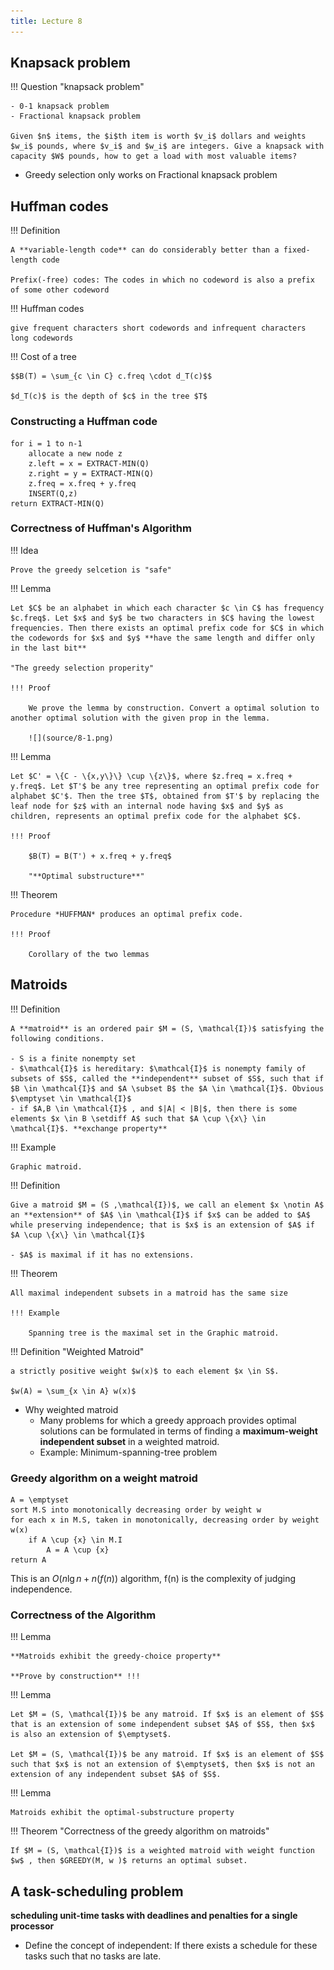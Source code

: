 ```yaml
---
title: Lecture 8
---
```


## Knapsack problem

!!! Question "knapsack problem"

    - 0-1 knapsack problem
    - Fractional knapsack problem

    Given $n$ items, the $i$th item is worth $v_i$ dollars and weights $w_i$ pounds, where $v_i$ and $w_i$ are integers. Give a knapsack with capacity $W$ pounds, how to get a load with most valuable items?

- Greedy selection only works on Fractional knapsack problem

## Huffman codes

!!! Definition

    A **variable-length code** can do considerably better than a fixed-length code

    Prefix(-free) codes: The codes in which no codeword is also a prefix of some other codeword

!!! Huffman codes

    give frequent characters short codewords and infrequent characters long codewords

!!! Cost of a tree

    $$B(T) = \sum_{c \in C} c.freq \cdot d_T(c)$$

    $d_T(c)$ is the depth of $c$ in the tree $T$

### Constructing a Huffman code

```
for i = 1 to n-1
    allocate a new node z
    z.left = x = EXTRACT-MIN(Q)
    z.right = y = EXTRACT-MIN(Q)
    z.freq = x.freq + y.freq
    INSERT(Q,z)
return EXTRACT-MIN(Q)
```

### Correctness of Huffman's Algorithm

!!! Idea

    Prove the greedy selcetion is "safe"

!!! Lemma 

    Let $C$ be an alphabet in which each character $c \in C$ has frequency $c.freq$. Let $x$ and $y$ be two characters in $C$ having the lowest frequencies. Then there exists an optimal prefix code for $C$ in which the codewords for $x$ and $y$ **have the same length and differ only in the last bit**

    "The greedy selection properity"

    !!! Proof

        We prove the lemma by construction. Convert a optimal solution to another optimal solution with the given prop in the lemma.

        ![](source/8-1.png)

!!! Lemma
    
    Let $C' = \{C - \{x,y\}\} \cup \{z\}$, where $z.freq = x.freq + y.freq$. Let $T'$ be any tree representing an optimal prefix code for alphabet $C'$. Then the tree $T$, obtained from $T'$ by replacing the leaf node for $z$ with an internal node having $x$ and $y$ as children, represents an optimal prefix code for the alphabet $C$.

    !!! Proof

        $B(T) = B(T') + x.freq + y.freq$

        "**Optimal substructure**"

!!! Theorem 

    Procedure *HUFFMAN* produces an optimal prefix code.

    !!! Proof

        Corollary of the two lemmas

## Matroids

!!! Definition

    A **matroid** is an ordered pair $M = (S, \mathcal{I})$ satisfying the following conditions.

    - S is a finite nonempty set
    - $\mathcal{I}$ is hereditary: $\mathcal{I}$ is nonempty family of subsets of $S$, called the **independent** subset of $S$, such that if $B \in \mathcal{I}$ and $A \subset B$ the $A \in \mathcal{I}$. Obvious $\emptyset \in \mathcal{I}$
    - if $A,B \in \mathcal{I}$ , and $|A| < |B|$, then there is some elements $x \in B \setdiff A$ such that $A \cup \{x\} \in \mathcal{I}$. **exchange property**

!!! Example

    Graphic matroid.


!!! Definition

    Give a matroid $M = (S ,\mathcal{I})$, we call an element $x \notin A$ an **extension** of $A$ \in \mathcal{I}$ if $x$ can be added to $A$ while preserving independence; that is $x$ is an extension of $A$ if $A \cup \{x\} \in \mathcal{I}$

    - $A$ is maximal if it has no extensions.

!!! Theorem

    All maximal independent subsets in a matroid has the same size

    !!! Example

        Spanning tree is the maximal set in the Graphic matroid.

!!! Definition "Weighted Matroid"

    a strictly positive weight $w(x)$ to each element $x \in S$.

    $w(A) = \sum_{x \in A} w(x)$

- Why weighted matroid
    - Many problems for which a greedy approach provides optimal solutions can be formulated in terms of finding a **maximum-weight independent subset** in a weighted matroid.
    - Example: Minimum-spanning-tree problem

### Greedy algorithm on a weight matroid

```
A = \emptyset
sort M.S into monotonically decreasing order by weight w
for each x in M.S, taken in monotonically, decreasing order by weight w(x)
    if A \cup {x} \in M.I
        A = A \cup {x}
return A
```

This is an $O(n \lg n + n(f(n))$ algorithm, f(n) is the complexity of judging independence.

### Correctness of the Algorithm

!!! Lemma

    **Matroids exhibit the greedy-choice property**

    **Prove by construction** !!!

!!! Lemma

    Let $M = (S, \mathcal{I})$ be any matroid. If $x$ is an element of $S$ that is an extension of some independent subset $A$ of $S$, then $x$ is also an extension of $\emptyset$.

    Let $M = (S, \mathcal{I})$ be any matroid. If $x$ is an element of $S$ such that $x$ is not an extension of $\emptyset$, then $x$ is not an extension of any independent subset $A$ of $S$.

!!! Lemma

    Matroids exhibit the optimal-substructure property

!!! Theorem "Correctness of the greedy algorithm on matroids"

    If $M = (S, \mathcal{I})$ is a weighted matroid with weight function $w$ , then $GREEDY(M, w )$ returns an optimal subset.

## A task-scheduling problem

**scheduling unit-time tasks with deadlines and penalties for a single processor**

- Define the concept of independent: If there exists a schedule for these tasks such that no tasks are late.

